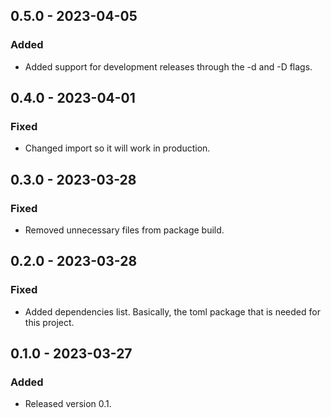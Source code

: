 ## 0.5.0 - 2023-04-05

### Added

- Added support for development releases through the -d and -D flags.

## 0.4.0 - 2023-04-01

### Fixed

- Changed import so it will work in production.

## 0.3.0 - 2023-03-28

### Fixed

- Removed unnecessary files from package build.

## 0.2.0 - 2023-03-28

### Fixed

- Added dependencies list. Basically, the toml package that is needed for this
project.

## 0.1.0 - 2023-03-27

### Added

- Released version 0.1.
